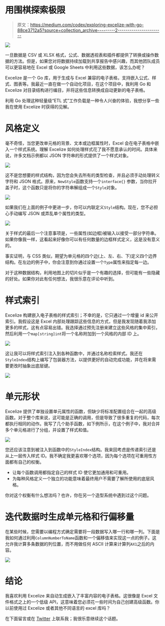 # 用围棋探索极限

> 原文：<https://medium.com/codex/exploring-excelize-with-go-88ce3712a5?source=collection_archive---------2----------------------->

![](img/16a880b4999d8128c2a89d1c33e12c27.png)

一旦数据是 CSV 或 XLSX 格式，公式、数据透视表和插件都提供了转换或操作数据的方法。但是，如果您对将数据持续加载到共享报告中感兴趣，而其他团队成员可以更容易地在 Excel 或 Google Sheets 中利用这些数据，该怎么办呢？

Excelize 是一个 Go 库，用于生成与 Excel 兼容的电子表格，支持嵌入公式、样式、图表等。我最近一直在做一个自动化项目，在这个项目中，我利用 Go 和 Excelize 对目录结构进行编目，并将这些信息转换成自动更新的电子表格。

利用 Go 处理这种轻量级“ETL 式”工作负载是一种令人兴奋的体验，我想分享一些我在使用 Excelize 时获得的见解。

# 风格定义

毫不奇怪，当您更改单元格的背景、文本或边框属性时，Excel 会在电子表格中嵌入一个样式系统。理解 Excelize 如何处理样式花了我不愿意承认的时间。具体来说，许多文档示例都以 JSON 字符串的形式提供了一个样式对象。

![](img/d4a44a0f584f2265e645e264d75a3ab4.png)

这不是您想要的样式结构，因为您会失去所有的类型检查，并且必须手动处理转义字符和 JSON 格式。原来，`NewStyle`函数支持一个`interface{}` 参数，当你拉开盖子时，这个函数只是将你的字符串解组成一个`Style`对象。

![](img/53c4825d11fec99f4d79e99056fa0594.png)

如果我们在上面的例子中更进一步，你可以内联定义`Style`结构。现在，您不必担心手动编写 JSON 或弄乱单个属性的类型。

![](img/f0b9ca82c45f2e83d89a1ba9821509ec.png)

关于样式的最后一个注意事项是，一些属性(如边框)被输入以接受一部分字符串。如果你像我一样，这看起来好像你可以有任何数量的边框样式定义，这是没有意义的。

事实证明，与 CSS 类似，期望为单元格的四个边(上、左、右、下)定义四个边界结构。在左边的例子中，你会注意到你通过设置一个`Type`属性来指定每一边。

对于这种数据结构，利用地图上的切片似乎是一个有趣的选择，但可能有一些隐藏的好处。如果你对此有任何想法，我很乐意在评论中听到。

# 样式索引

Excelize 构建嵌入电子表格的样式索引；不幸的是，它只通过一个增量 id 来公开索引。我假设这是 Excel 内部处理跟踪这些信息的方式，但是我发现随着我添加更多的样式，这有点容易出错。我选择通过预先注册来建立这些风格的集中索引，然后利用一个`map[string]int`将一个名称附加到一个风格的内部 ID 上。

![](img/f78f977253f964fa00d07a76ceea531f.png)

这让我可以将样式索引注入到各种函数中，并通过名称检索样式。我还在`StyleIndex`结构上编写了包装器方法，以提供更好的自动完成功能，并在将来需要更改时抽象出底层键。

![](img/de81f218a0e4aaabdafcce95b544a5d0.png)

# 单元形状

Excelize 提供了单独设置单元属性的函数，但缺少将标准配置组合在一起的高级函数。对于整个库来说，这可能是正确的调用，但是导致了很多重复的代码，每次都执行相同的动作。我写了几个助手函数，如下例所示，在这个例子中，我对合并多个单元格进行了分组，并设置了样式和值。

![](img/7fdbc80f1272e0168ba8c22872c31833.png)

您还应该注意到被注入到函数中的`StyleIndex`结构。我来回考虑是传递索引还是从上一层传入样式 ID。我不确定我更喜欢哪个选项，因为每个选项在可重用性方面都有自己的权衡。

*   让每个函数调用都指定自己的样式 ID 使它更加通用和可重用。
*   为每种风格定义一个独立的功能意味着最终用户不需要了解所使用的底层风格。

你对这个权衡有什么想法吗？也许，你在另一个造型系统中遇到过这个问题。

# 迭代数据时生成单元格和行偏移量

在某些时候，您需要以编程方式确定需要将一段数据写入哪一行和哪一列。下面是我如何通过利用`ColumnNumberToName`函数和一个偏移值来实现这一点的例子。这允许我计算多条数据的列位置，而不用做任何 ASCII 计算来计算列`AX1`之后的内容。

![](img/379ea6dcc41bec703e423b6f3bfbc33f.png)

# 结论

我喜欢利用 Excelize 来自动生成嵌入了丰富内容的电子表格。这很像是 Excel 文件格式之上的一个低级 API，这意味着您必须花一些时间为自己创建高级函数。你以前使用过 Excelize 或者其他不同语言的 excel 库吗？

在下面留言或在 [Twitter](https://twitter.com/peytoncasper) 上联系我；我很乐意继续这个话题。